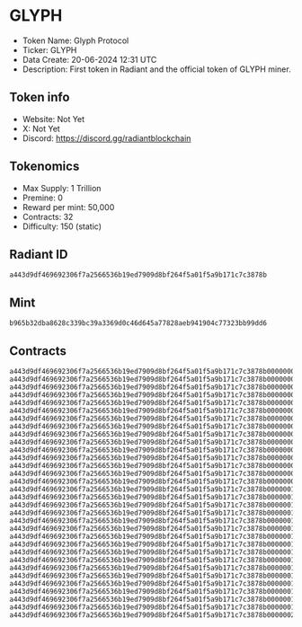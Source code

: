 # GLYPH

- Token Name: Glyph Protocol
- Ticker: GLYPH
- Data Create: 20-06-2024 12:31 UTC
- Description: First token in Radiant and the official token of GLYPH miner.

## Token info
- Website: Not Yet
- X: Not Yet
- Discord: https://discord.gg/radiantblockchain

## Tokenomics
- Max Supply:  1 Trillion  
- Premine: 0  
- Reward per mint: 50,000   
- Contracts: 32   
- Difficulty: 150 (static)  

## Radiant ID
```
a443d9df469692306f7a2566536b19ed7909d8bf264f5a01f5a9b171c7c3878b
```

## Mint
```
b965b32dba8628c339bc39a3369d0c46d645a77828aeb941904c77323bb99dd6
```

## Contracts

```
a443d9df469692306f7a2566536b19ed7909d8bf264f5a01f5a9b171c7c3878b00000001
a443d9df469692306f7a2566536b19ed7909d8bf264f5a01f5a9b171c7c3878b00000002
a443d9df469692306f7a2566536b19ed7909d8bf264f5a01f5a9b171c7c3878b00000003
a443d9df469692306f7a2566536b19ed7909d8bf264f5a01f5a9b171c7c3878b00000004
a443d9df469692306f7a2566536b19ed7909d8bf264f5a01f5a9b171c7c3878b00000005
a443d9df469692306f7a2566536b19ed7909d8bf264f5a01f5a9b171c7c3878b00000006
a443d9df469692306f7a2566536b19ed7909d8bf264f5a01f5a9b171c7c3878b00000007
a443d9df469692306f7a2566536b19ed7909d8bf264f5a01f5a9b171c7c3878b00000008
a443d9df469692306f7a2566536b19ed7909d8bf264f5a01f5a9b171c7c3878b00000009
a443d9df469692306f7a2566536b19ed7909d8bf264f5a01f5a9b171c7c3878b0000000a
a443d9df469692306f7a2566536b19ed7909d8bf264f5a01f5a9b171c7c3878b0000000b
a443d9df469692306f7a2566536b19ed7909d8bf264f5a01f5a9b171c7c3878b0000000c
a443d9df469692306f7a2566536b19ed7909d8bf264f5a01f5a9b171c7c3878b0000000d
a443d9df469692306f7a2566536b19ed7909d8bf264f5a01f5a9b171c7c3878b0000000e
a443d9df469692306f7a2566536b19ed7909d8bf264f5a01f5a9b171c7c3878b0000000f
a443d9df469692306f7a2566536b19ed7909d8bf264f5a01f5a9b171c7c3878b00000010
a443d9df469692306f7a2566536b19ed7909d8bf264f5a01f5a9b171c7c3878b00000011
a443d9df469692306f7a2566536b19ed7909d8bf264f5a01f5a9b171c7c3878b00000012
a443d9df469692306f7a2566536b19ed7909d8bf264f5a01f5a9b171c7c3878b00000013
a443d9df469692306f7a2566536b19ed7909d8bf264f5a01f5a9b171c7c3878b00000014
a443d9df469692306f7a2566536b19ed7909d8bf264f5a01f5a9b171c7c3878b00000015
a443d9df469692306f7a2566536b19ed7909d8bf264f5a01f5a9b171c7c3878b00000016
a443d9df469692306f7a2566536b19ed7909d8bf264f5a01f5a9b171c7c3878b00000017
a443d9df469692306f7a2566536b19ed7909d8bf264f5a01f5a9b171c7c3878b00000018
a443d9df469692306f7a2566536b19ed7909d8bf264f5a01f5a9b171c7c3878b00000019
a443d9df469692306f7a2566536b19ed7909d8bf264f5a01f5a9b171c7c3878b0000001a
a443d9df469692306f7a2566536b19ed7909d8bf264f5a01f5a9b171c7c3878b0000001b
a443d9df469692306f7a2566536b19ed7909d8bf264f5a01f5a9b171c7c3878b0000001c
a443d9df469692306f7a2566536b19ed7909d8bf264f5a01f5a9b171c7c3878b0000001d
a443d9df469692306f7a2566536b19ed7909d8bf264f5a01f5a9b171c7c3878b0000001e
a443d9df469692306f7a2566536b19ed7909d8bf264f5a01f5a9b171c7c3878b0000001f
a443d9df469692306f7a2566536b19ed7909d8bf264f5a01f5a9b171c7c3878b00000020
```
